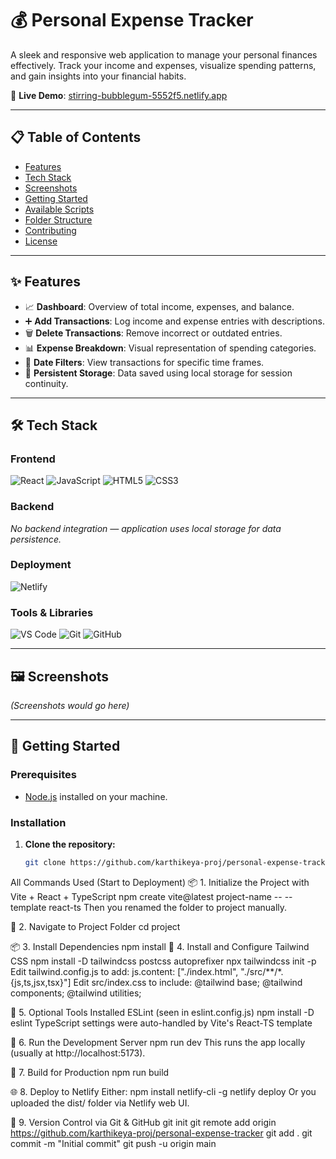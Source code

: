 # 💰 Personal Expense Tracker

A sleek and responsive web application to manage your personal finances effectively. Track your income and expenses, visualize spending patterns, and gain insights into your financial habits.

🔗 **Live Demo**: [stirring-bubblegum-5552f5.netlify.app](https://stirring-bubblegum-5552f5.netlify.app/)

---

## 📋 Table of Contents

- [Features](#features)
- [Tech Stack](#tech-stack)
- [Screenshots](#screenshots)
- [Getting Started](#getting-started)
- [Available Scripts](#available-scripts)
- [Folder Structure](#folder-structure)
- [Contributing](#contributing)
- [License](#license)

---

## ✨ Features

- 📈 **Dashboard**: Overview of total income, expenses, and balance.
- ➕ **Add Transactions**: Log income and expense entries with descriptions.
- 🗑️ **Delete Transactions**: Remove incorrect or outdated entries.
- 📊 **Expense Breakdown**: Visual representation of spending categories.
- 📅 **Date Filters**: View transactions for specific time frames.
- 💾 **Persistent Storage**: Data saved using local storage for session continuity.

---

## 🛠️ Tech Stack

### Frontend

![React](https://img.shields.io/badge/React-20232A?style=for-the-badge&logo=react&logoColor=61DAFB)
![JavaScript](https://img.shields.io/badge/JavaScript-F7DF1E?style=for-the-badge&logo=javascript&logoColor=black)
![HTML5](https://img.shields.io/badge/HTML5-E34F26?style=for-the-badge&logo=html5&logoColor=white)
![CSS3](https://img.shields.io/badge/CSS3-1572B6?style=for-the-badge&logo=css3&logoColor=white)

### Backend

*No backend integration — application uses local storage for data persistence.*

### Deployment

![Netlify](https://img.shields.io/badge/Netlify-00C7B7?style=for-the-badge&logo=netlify&logoColor=white)

### Tools & Libraries

![VS Code](https://img.shields.io/badge/VS%20Code-007ACC?style=for-the-badge&logo=visual-studio-code&logoColor=white)
![Git](https://img.shields.io/badge/Git-F05032?style=for-the-badge&logo=git&logoColor=white)
![GitHub](https://img.shields.io/badge/GitHub-100000?style=for-the-badge&logo=github&logoColor=white)

---

## 🖼️ Screenshots

*(Screenshots would go here)*

---

## 🚀 Getting Started

### Prerequisites

- [Node.js](https://nodejs.org/) installed on your machine.

### Installation

1. **Clone the repository:**
   ```bash
   git clone https://github.com/karthikeya-proj/personal-expense-tracker.git
All Commands Used (Start to Deployment)
📦 1. Initialize the Project with Vite + React + TypeScript
npm create vite@latest project-name -- --template react-ts
Then you renamed the folder to project manually.

📁 2. Navigate to Project Folder
cd project

📦 3. Install Dependencies
npm install
🎨 4. Install and Configure Tailwind CSS
npm install -D tailwindcss postcss autoprefixer
npx tailwindcss init -p
Edit tailwind.config.js to add:
js.content: ["./index.html", "./src/**/*.{js,ts,jsx,tsx}"]
Edit src/index.css to include:
@tailwind base;
@tailwind components;
@tailwind utilities;

🧹 5. Optional Tools Installed
ESLint (seen in eslint.config.js)
npm install -D eslint
TypeScript settings were auto-handled by Vite's React-TS template

🧪 6. Run the Development Server
npm run dev
This runs the app locally (usually at http://localhost:5173).

🚀 7. Build for Production
npm run build

🌐 8. Deploy to Netlify
Either:
npm install netlify-cli -g
netlify deploy
Or you uploaded the dist/ folder via Netlify web UI.

🔁 9. Version Control via Git & GitHub
git init
git remote add origin https://github.com/karthikeya-proj/personal-expense-tracker
git add .
git commit -m "Initial commit"
git push -u origin main
